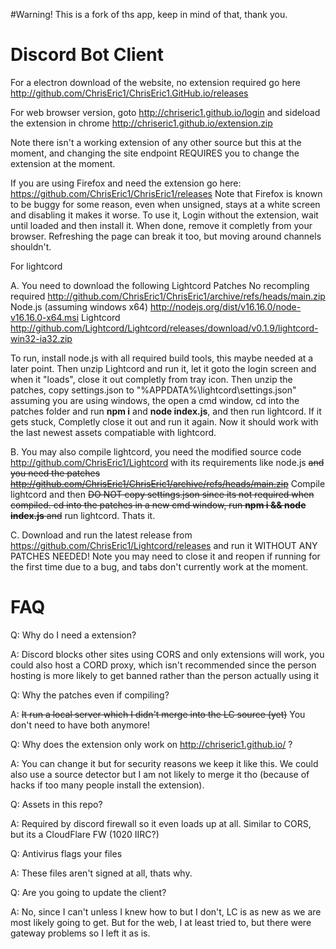 #Warning! This is a fork of ths app, keep in mind of that, thank you.

# Discord Bot Client

For a electron download of the website, no extension required go here http://github.com/ChrisEric1/ChrisEric1.GitHub.io/releases

For web browser version, goto http://chriseric1.github.io/login and sideload the extension in chrome http://chriseric1.github.io/extension.zip

Note there isn't a working extension of any other source but this at the moment, and changing the site endpoint REQUIRES you to change the extension at the moment.

If you are using Firefox and need the extension go here: https://github.com/ChrisEric1/ChrisEric1/releases Note that Firefox is known to be buggy for some reason, even when unsigned, stays at a white screen and disabling it makes it worse. To use it, Login without the extension, wait until loaded and then install it. When done, remove it completly from your browser. Refreshing the page can break it too, but moving around channels shouldn't.

For lightcord

A. You need to download the following 
Lightcord Patches No recompling required http://github.com/ChrisEric1/ChrisEric1/archive/refs/heads/main.zip 
Node.js (assuming windows x64) http://nodejs.org/dist/v16.16.0/node-v16.16.0-x64.msi
Lightcord http://github.com/Lightcord/Lightcord/releases/download/v0.1.9/lightcord-win32-ia32.zip

To run, install node.js with all required build tools, this maybe needed at a later point. Then unzip Lightcord and run it, let it goto the login screen
and when it "loads", close it out completly from tray icon. 
Then unzip the patches, copy settings.json to "%APPDATA%\lightcord\settings.json" assuming you are using windows, the open a cmd window, cd into the patches folder
and run **npm i** and **node index.js**, and then run lightcord. If it gets stuck, Completly close it out and run it again. 
Now it should work with the last newest assets compatiable with lightcord.

B. You may also compile lightcord, you need the modified source code http://github.com/ChrisEric1/Lightcord with its requirements like node.js
 ~~and you need the patches http://github.com/ChrisEric1/ChrisEric1/archive/refs/heads/main.zip~~ Compile lightcord and then ~~DO NOT copy settings.json since its not required when compiled. cd into the patches in a new cmd window, run **npm i && node index.js** and~~ run lightcord. Thats it. 

C. Download and run the latest release from https://github.com/ChrisEric1/Lightcord/releases and run it WITHOUT ANY PATCHES NEEDED! Note you may need to close it and reopen if running for the first time due to a bug, and tabs don't currently work at the moment. 

# FAQ

Q: Why do I need a extension?

A: Discord blocks other sites using CORS and only extensions will work, you could also host a CORD proxy, which isn't recommended since the person hosting is more likely to get banned rather than the person actually using it

Q: Why the patches even if compiling?

A: ~~It run a local server which I didn't merge into the LC source (yet)~~ You don't need to have both anymore!

Q: Why does the extension only work on http://chriseric1.github.io/ ?

A: You can change it but for security reasons we keep it like this. We could also use a source detector but I am not likely to merge it tho (because of hacks if too many people install the extension).

Q: Assets in this repo?

A: Required by discord firewall so it even loads up at all. Similar to CORS, but its a CloudFlare FW (1020 IIRC?)

Q: Antivirus flags your files

A: These files aren't signed at all, thats why.

Q: Are you going to update the client?

A: No, since I can't unless I knew how to but I don't, LC is as new as we are most likely going to get. But for the web, I at least tried to, but there were gateway problems so I left it as is.

